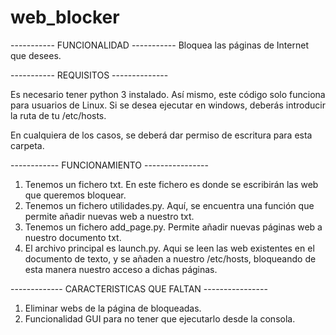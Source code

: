 # web_blocker

----------- FUNCIONALIDAD -----------
Bloquea las páginas de Internet que desees. 

----------- REQUISITOS --------------

Es necesario tener python 3 instalado. 
Así mismo, este código solo funciona para usuarios de Linux. Si se desea ejecutar en windows, deberás introducir la ruta de tu /etc/hosts.

En cualquiera de los casos, se deberá dar permiso de escritura para esta carpeta.


------------ FUNCIONAMIENTO ----------------

1. Tenemos un fichero txt. En este fichero es donde se escribirán las web que queremos bloquear.
2. Tenemos un fichero utilidades.py. Aquí, se encuentra una función que permite añadir nuevas web a nuestro txt.
3. Tenemos un fichero add_page.py. Permite añadir nuevas páginas web a nuestro documento txt.
4. El archivo principal es launch.py. Aqui se leen las web existentes en el documento de texto, y se añaden a nuestro /etc/hosts, bloqueando de esta manera nuestro acceso a dichas páginas.

------------- CARACTERISTICAS QUE FALTAN ----------------

1. Eliminar webs de la página de bloqueadas.
2. Funcionalidad GUI para no tener que ejecutarlo desde la consola.


